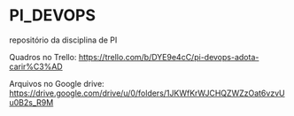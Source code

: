 # PI_DEVOPS
repositório da disciplina de PI

Quadros no Trello: https://trello.com/b/DYE9e4cC/pi-devops-adota-carir%C3%AD

Arquivos no Google drive: https://drive.google.com/drive/u/0/folders/1JKWfKrWJCHQZWZzOat6vzvUu0B2s_R9M
